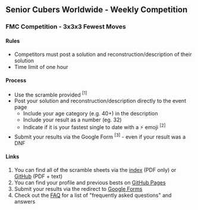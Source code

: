 ## Senior Cubers Worldwide - Weekly Competition

### FMC Competition - 3x3x3 Fewest Moves

#### Rules

- Competitors must post a solution and reconstruction/description of their solution
- Time limit of one hour

#### Process

- Use the scramble provided <sup>[1]</sup>
- Post your solution and reconstruction/description directly to the event page
  - Include your age category (e.g. 40+) in the description
  - Include your result as a number (eg. 32)
  - Indicate if it is your fastest single to date with a ⚡ emoji <sup>[2]</sup>
- Submit your results via the Google Form <sup>[3]</sup> - even if your result was a DNF

#### Links

1. You can find all of the scramble sheets via the [index](scrambles/README.md) (PDF only) or [GitHub](https://github.com/Logiqx/scw-comp/tree/master/docs/scrambles) (PDF + text)
2. You can find your profile and previous bests on [GitHub Pages](../results/README.md)
3. Submit your results via the redirect to [Google Forms](../submit.html)
4. Check out the [FAQ](../FAQ.md) for a list of "frequently asked questions" and answers


<!-- Global site tag (gtag.js) - Google Analytics -->

<script async src="https://www.googletagmanager.com/gtag/js?id=UA-86348435-3"></script>
<script>window.dataLayer = window.dataLayer || []; function gtag() {dataLayer.push(arguments);} gtag('js', new Date()); gtag('config', 'UA-86348435-3');</script>
